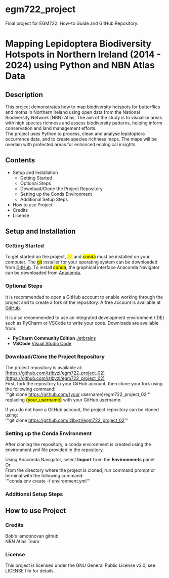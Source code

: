 # egm722_project
 Final project for EGM722. How-to Guide and GitHub Repository.
# Mapping Lepidoptera Biodiversity Hotspots in Northern Ireland (2014 - 2024) using Python and NBN Atlas Data

## Description
This project demonstrates how to map biodiversity hotspots for butterflies and moths in Northern Ireland using open data from the National Biodiversity Network (NBN) Atlas. The aim of the study is to visualise areas with high species richness and assess biodiversity patterns, helping inform conservation and land management efforts.  
The project uses Python to process, clean and analyse lepidoptera occurrence data, and to create species richness maps. The maps will be overlain with protected areas for enhanced ecological insights. 

## Contents
- Setup and Installation
  - Getting Started
  - Optional Steps
  - Download/Clone the Project Repository
  - Setting up the Conda Environment
  - Additional Setup Steps
- How to use Project
- Credits
- License


## Setup and Installation
### Getting Started
To get started on the project, <mark style='color: pink'>git</mark> and <mark>conda</mark> must be installed on your computer. The <mark>git</mark> installer for your operating system can be downloaded from [GitHub](https://git-scm.com/downloads).
To install <mark>conda</mark>, the graphical interface Anaconda Navigator can be downloaded from [Anaconda](https://www.anaconda.com/download/success). 

### Optional Steps
It is recommended to open a GitHub account to enable working through the project and to create a fork of the repository. A free account is available at [GitHub](https://github.com/).  

It is also recommended to use an integrated development environment (IDE) such as PyCharm or VSCode to write your code. Downloads are available from:
- **PyCharm Community Edition** [Jetbrains](https://www.jetbrains.com/pycharm/download/)
- **VSCode** [Visual Studio Code](https://visualstudio.microsoft.com/downloads/)

### Download/Clone the Project Repository
The project repository is available at: 
[https://github.com/izlbyzl/egm722_project_02](https://github.com/izlbyzl/egm722_project_02)    
First, fork the repository to your GitHub account, then clone your fork using the following command:  
'''git clone https://github.com/{your username}/egm722_project_02'''  
replacing <mark>{your_username}</mark> with your GitHub username.

If you do not have a GitHub account, the project repository can be cloned using:  
'''git clone https://github.com/izlbyzl/egm722_project_02'''

### Setting up the Conda Environment
After cloning the repository, a conda environment is created using the environment.yml file provided in the repository. 

Using Anaconda Navigator, select **Import** from the **Environments** panel.  
Or  
From the directory where the project is cloned, run command prompt or terminal with the following command:  
'''conda env create -f environment.yml'''  

### Additional Setup Steps

## How to use Project


### Credits
Bob's iamdonovan github\
NBN Atlas Team

### License
This project is licensed under the GNU General Public License v3.0, see LICENSE file for details.
